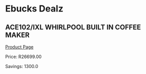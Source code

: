 
# Ebucks Dealz
## ACE102/IXL WHIRLPOOL BUILT IN COFFEE MAKER
[Product Page](https://www.ebucks.com/web/shop/productSelected.do?prodId=1040202156&catId=363628796)

Price: R26699.00

Savings: 1300.0


	